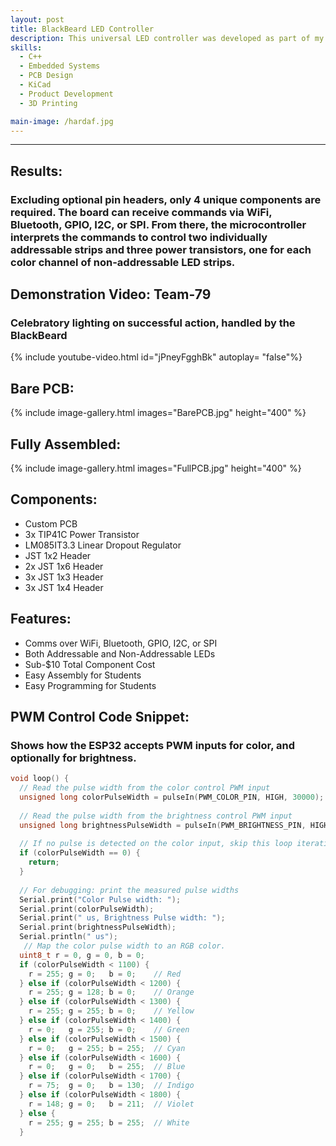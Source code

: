 ```yaml
---
layout: post
title: BlackBeard LED Controller
description: This universal LED controller was developed as part of my mentorship of First Robotics Competition (FRC) Team-79 “Krunch”. Throughout my 6 years on the team I went from member to president, and now mentor. In that time,I’ve found a distinct lack of suitable, robotics-focused LED controllers on the market. These controllers, notably REV Blinkin, are some combination of far too expensive or functionally limited. Therefore, I sought to challenge myself in developing a custom PCB and thus superior LED controller. Overall, this controller was designed to be flexible, inexpensive, and extremely easy to assemble. 
skills: 
  - C++
  - Embedded Systems
  - PCB Design
  - KiCad
  - Product Development
  - 3D Printing

main-image: /hardaf.jpg
---
```


---
## Results:
### Excluding optional pin headers, only 4 unique components are required. The board can receive commands via WiFi, Bluetooth, GPIO, I2C, or SPI. From there, the microcontroller interprets the commands to control two individually addressable strips and three power transistors, one for each color channel of non-addressable LED strips.

## Demonstration Video: Team-79
### Celebratory lighting on successful action, handled by the BlackBeard
{% include youtube-video.html id="jPneyFgghBk" autoplay= "false"%}

## Bare PCB:
{% include image-gallery.html images="BarePCB.jpg" height="400" %}  


## Fully Assembled:
{% include image-gallery.html images="FullPCB.jpg" height="400" %}

## Components:
- Custom PCB
- 3x TIP41C Power Transistor
- LM085IT3.3 Linear Dropout Regulator
- JST 1x2 Header
- 2x JST 1x6 Header
- 3x JST 1x3 Header
-	3x JST 1x4 Header

## Features:
- Comms over WiFi, Bluetooth, GPIO, I2C, or SPI
- Both Addressable and Non-Addressable LEDs
- Sub-$10 Total Component Cost
- Easy Assembly for Students
- Easy Programming for Students



## PWM Control Code Snippet:
### Shows how the ESP32 accepts PWM inputs for color, and optionally for brightness.   
```C++
void loop() {
  // Read the pulse width from the color control PWM input
  unsigned long colorPulseWidth = pulseIn(PWM_COLOR_PIN, HIGH, 30000);
  
  // Read the pulse width from the brightness control PWM input
  unsigned long brightnessPulseWidth = pulseIn(PWM_BRIGHTNESS_PIN, HIGH, 30000);
  
  // If no pulse is detected on the color input, skip this loop iteration
  if (colorPulseWidth == 0) {
    return;
  }
  
  // For debugging: print the measured pulse widths
  Serial.print("Color Pulse width: ");
  Serial.print(colorPulseWidth);
  Serial.print(" us, Brightness Pulse width: ");
  Serial.print(brightnessPulseWidth);
  Serial.println(" us");
   // Map the color pulse width to an RGB color.
  uint8_t r = 0, g = 0, b = 0;
  if (colorPulseWidth < 1100) {
    r = 255; g = 0;   b = 0;    // Red
  } else if (colorPulseWidth < 1200) {
    r = 255; g = 128; b = 0;    // Orange
  } else if (colorPulseWidth < 1300) {
    r = 255; g = 255; b = 0;    // Yellow
  } else if (colorPulseWidth < 1400) {
    r = 0;   g = 255; b = 0;    // Green
  } else if (colorPulseWidth < 1500) {
    r = 0;   g = 255; b = 255;  // Cyan
  } else if (colorPulseWidth < 1600) {
    r = 0;   g = 0;   b = 255;  // Blue
  } else if (colorPulseWidth < 1700) {
    r = 75;  g = 0;   b = 130;  // Indigo
  } else if (colorPulseWidth < 1800) {
    r = 148; g = 0;   b = 211;  // Violet
  } else {
    r = 255; g = 255; b = 255;  // White
  }
```
